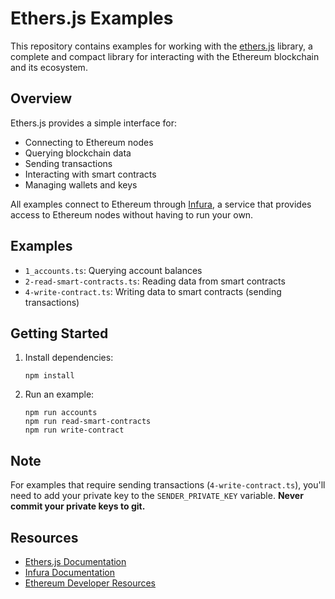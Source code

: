 # Ethers.js Examples

This repository contains examples for working with the [ethers.js](https://docs.ethers.org/) library, a complete and compact library for interacting with the Ethereum blockchain and its ecosystem.

## Overview

Ethers.js provides a simple interface for:

- Connecting to Ethereum nodes
- Querying blockchain data
- Sending transactions
- Interacting with smart contracts
- Managing wallets and keys

All examples connect to Ethereum through [Infura](https://infura.io/), a service that provides access to Ethereum nodes without having to run your own.

## Examples

- `1_accounts.ts`: Querying account balances
- `2-read-smart-contracts.ts`: Reading data from smart contracts
- `4-write-contract.ts`: Writing data to smart contracts (sending transactions)

## Getting Started

1. Install dependencies:

   ```
   npm install
   ```

2. Run an example:
   ```
   npm run accounts
   npm run read-smart-contracts
   npm run write-contract
   ```

## Note

For examples that require sending transactions (`4-write-contract.ts`), you'll need to add your private key to the `SENDER_PRIVATE_KEY` variable. **Never commit your private keys to git.**

## Resources

- [Ethers.js Documentation](https://docs.ethers.org/)
- [Infura Documentation](https://docs.infura.io/)
- [Ethereum Developer Resources](https://ethereum.org/developers/)
